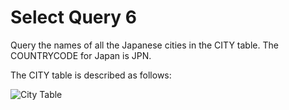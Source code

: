 # Select Query 6
Query the names of all the Japanese cities in the CITY table. The COUNTRYCODE for Japan is JPN.

The CITY table is described as follows: 

![City Table](https://s3.amazonaws.com/hr-challenge-images/8137/1449729804-f21d187d0f-CITY.jpg)